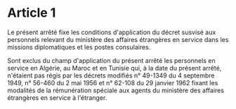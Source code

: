 # Article 1

Le présent arrêté fixe les conditions d'application du décret susvisé aux personnels relevant du ministère des affaires étrangères en service dans les missions diplomatiques et les postes consulaires.

Sont exclus du champ d'application du présent arrêté les personnels en service en Algérie, au Maroc et en Tunisie qui, à la date du présent arrêté, n'étaient pas régis par les décrets modifiés n° 49-1349 du 4 septembre 1949, n° 56-460 du 2 mai 1956 et n° 62-108 du 29 janvier 1962 fixant les modalités de la rémunération spéciale aux agents du ministère des affaires étrangères en service à l'étranger.
